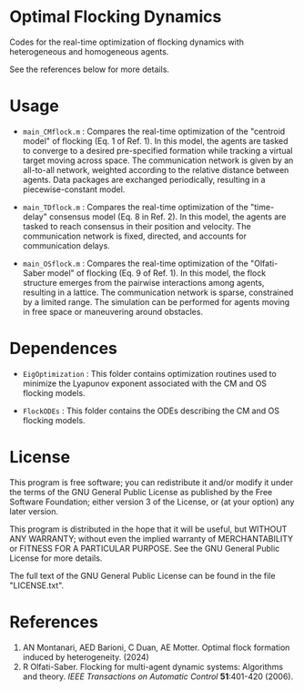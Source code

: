 # Optimal Flocking Dynamics
Codes for the real-time optimization of flocking dynamics with heterogeneous and homogeneous agents.

See the references below for more details.

# Usage

- `main_CMflock.m` : Compares the real-time optimization of the "centroid model" of flocking (Eq. 1 of Ref. 1). In this model, the agents are tasked to converge to a desired pre-specified formation while tracking a virtual target moving across space. The communication network is given by an all-to-all network, weighted according to the relative distance between agents. Data packages are exchanged periodically, resulting in a piecewise-constant model.

- `main_TDflock.m` :  Compares the real-time optimization of the "time-delay" consensus model (Eq. 8 in Ref. 2). In this model, the agents are tasked to reach consensus in their position and velocity. The communication network is fixed, directed, and accounts for communication delays.

- `main_OSflock.m` : Compares the real-time optimization of the "Olfati-Saber model" of flocking (Eq. 9 of Ref. 1). In this model, the flock structure emerges from the pairwise interactions among agents, resulting in a lattice. The communication network is sparse, constrained by a limited range. The simulation can be performed for agents moving in free space or maneuvering around obstacles.

# Dependences

- `EigOptimization` : This folder contains optimization routines used to minimize the Lyapunov exponent associated with the CM and OS flocking models.
  
- `FlockODEs` : This folder contains the ODEs describing the CM and OS flocking models.

# License

This program is free software; you can redistribute it and/or modify it under the terms of the GNU General Public License as published by the Free Software Foundation; either version 3 of the License, or (at your option) any later version.

This program is distributed in the hope that it will be useful, but WITHOUT ANY WARRANTY; without even the implied warranty of MERCHANTABILITY or FITNESS FOR A PARTICULAR PURPOSE. See the GNU General Public License for more details.

The full text of the GNU General Public License can be found in the file "LICENSE.txt".

# References
1.  AN Montanari, AED Barioni, C Duan, AE Motter. Optimal flock formation induced by heterogeneity. (2024)
2.  R Olfati-Saber. Flocking for multi-agent dynamic systems: Algorithms and theory. *IEEE Transactions on Automatic Control* **51**:401-420 (2006).
